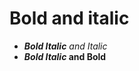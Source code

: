# Bold and italic

- _**Bold Italic** and Italic_
- __*Bold Italic* and Bold__

<!-- {"layout":"title-and-body"} -->

